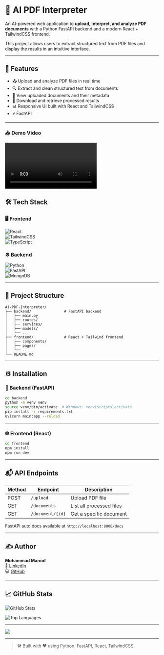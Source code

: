 
# 📄 AI PDF Interpreter

An AI-powered web application to **upload, interpret, and analyze PDF documents** with a Python FastAPI backend and a modern React + TailwindCSS frontend.

This project allows users to extract structured text from PDF files and display the results in an intuitive interface. 

---

## 🚀 Features

- 📤 Upload and analyze PDF files in real time  
- 🔍 Extract and clean structured text from documents  
- 📂 View uploaded documents and their metadata  
- 💾 Download and retrieve processed results
- 📊 Responsive UI built with React and TailwindCSS  
- ⚡ FastAPI  

---

### 📥 Demo Video

![Demo Video](./demo/demo.mp4)

## 🛠️ Tech Stack

### 🖥️ Frontend  
![React](https://img.shields.io/badge/React-20232A?style=for-the-badge&logo=react&logoColor=61DAFB)  
![TailwindCSS](https://img.shields.io/badge/TailwindCSS-38B2AC?style=for-the-badge&logo=tailwind-css&logoColor=white)  
![TypeScript](https://img.shields.io/badge/TypeScript-007ACC?style=for-the-badge&logo=typescript&logoColor=white)  

### ⚙️ Backend  
![Python](https://img.shields.io/badge/Python-3776AB?style=for-the-badge&logo=python&logoColor=white)  
![FastAPI](https://img.shields.io/badge/FastAPI-005571?style=for-the-badge&logo=fastapi)  
![MongoDB](https://img.shields.io/badge/MongoDB-4EA94B?style=for-the-badge&logo=mongodb&logoColor=white)  


---

## 📂 Project Structure

```
Ai-PDF-Interpreter/
├── backend/               # FastAPI backend
│   ├── main.py
│   ├── routes/
│   ├── services/
│   ├── models/
│   └── ...
├── frontend/              # React + Tailwind frontend
│   ├── components/
│   ├── pages/
│   └── ...
└── README.md
```

---

## ⚙️ Installation

### 🔧 Backend (FastAPI)

```bash
cd backend
python -m venv venv
source venv/bin/activate  # Windows: venv\Scripts\activate
pip install -r requirements.txt
uvicorn main:app --reload
```
---

### 🌐 Frontend (React)

```bash
cd frontend
npm install
npm run dev
```

---

## 📬 API Endpoints

| Method | Endpoint         | Description                 |
|--------|------------------|-----------------------------|
| POST   | `/upload`        | Upload PDF file             |
| GET    | `/documents`     | List all processed files    |
| GET    | `/document/{id}` | Get a specific document     |

FastAPI auto docs available at `http://localhost:8000/docs`

---

## ✍️ Author

**Mohammad Maroof**  
🔗 [LinkedIn](https://linkedin.com/in/mohammad-maroof-05aa10264)  
💻 [GitHub](https://github.com/MaroofTechSorcerer)

---

## 📈 GitHub Stats

![GitHub Stats](https://github-readme-stats.vercel.app/api?username=MaroofTechSorcerer&theme=dark&hide_border=true&include_all_commits=false&count_private=true)  

![Top Languages](https://github-readme-stats.vercel.app/api/top-langs/?username=MaroofTechSorcerer&theme=dark&hide_border=true&layout=compact)

---

[![](https://visitcount.itsvg.in/api?id=MaroofTechSorcerer-AiPDF&icon=5&color=6)](https://visitcount.itsvg.in)

---

> 🛠️ Built with ❤️ using Python, FastAPI, React, TailwindCSS.
